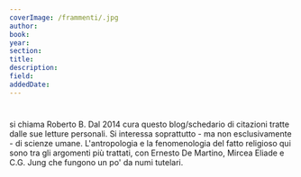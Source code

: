 ```yaml
---
coverImage: /frammenti/.jpg
author: 
book: 
year: 
section: 
title:
description: 
field: 
addedDate:
---
```


# 

si chiama Roberto B. Dal 2014 cura questo blog/schedario di citazioni tratte dalle sue letture personali. Si interessa soprattutto - ma non esclusivamente - di scienze umane. L'antropologia e la fenomenologia del fatto religioso qui sono tra gli argomenti più trattati, con Ernesto De Martino, Mircea Eliade e C.G. Jung che fungono un po' da numi tutelari.
